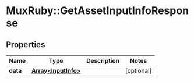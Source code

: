 # MuxRuby::GetAssetInputInfoResponse

## Properties
Name | Type | Description | Notes
------------ | ------------- | ------------- | -------------
**data** | [**Array&lt;InputInfo&gt;**](InputInfo.md) |  | [optional] 


